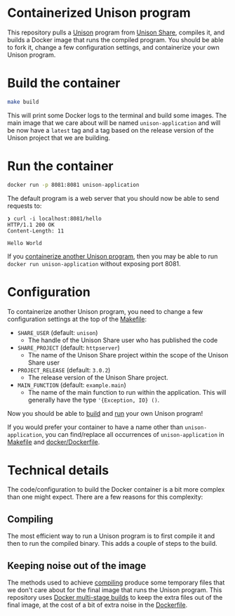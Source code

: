 # Containerized Unison program

This repository pulls a [Unison][unison] program from [Unison Share][share], compiles it, and builds a Docker image that runs the compiled program. You should be able to fork it, change a few configuration settings, and containerize your own Unison program.

# Build the container

```sh
make build
```

This will print some Docker logs to the terminal and build some images. The main image that we care about will be named `unison-application` and will be now have a `latest` tag and a tag based on the release version of the Unison project that we are building.

# Run the container

```sh
docker run -p 8081:8081 unison-application
```

The default program is a web server that you should now be able to send requests to:

```
❯ curl -i localhost:8081/hello
HTTP/1.1 200 OK
Content-Length: 11

Hello World
```

If you [containerize another Unison program](#configuration), then you may be able to run `docker run unison-application` without exposing port 8081.

# Configuration

To containerize another Unison program, you need to change a few configuration settings at the top of the [Makefile](Makefile):

- `SHARE_USER` (default: `unison`)
  - The handle of the Unison Share user who has published the code
- `SHARE_PROJECT` (default: `httpserver`)
  - The name of the Unison Share project within the scope of the Unison Share user
- `PROJECT_RELEASE` (default: `3.0.2`)
  - The release version of the Unison Share project.
- `MAIN_FUNCTION` (default: `example.main`)
  - The name of the main function to run within the application. This will generally have the type `'{Exception, IO} ()`.

Now you should be able to [build](#build-the-container) and [run](#run-the-container) your own Unison program!

If you would prefer your container to have a name other than `unison-application`, you can find/replace all occurrences of `unison-application` in [Makefile](Makefile) and [docker/Dockerfile][dockerfile].

# Technical details

The code/configuration to build the Docker container is a bit more complex than one might expect. There are a few reasons for this complexity:

## Compiling

The most efficient way to run a Unison program is to first compile it and then to run the compiled binary. This adds a couple of steps to the build.

## Keeping noise out of the image

The methods used to achieve [compiling](#compiling) produce some temporary files that we don't care about for the final image that runs the Unison program. This repository uses [Docker multi-stage builds](https://docs.docker.com/build/building/multi-stage/) to keep the extra files out of the final image, at the cost of a bit of extra noise in the [Dockerfile][dockerfile].

[docker]: https://www.docker.com/
[dockerfile]: docker/Dockerfile
[share]: https://share.unison-lang.org/
[unison]: https://www.unison-lang.org/
